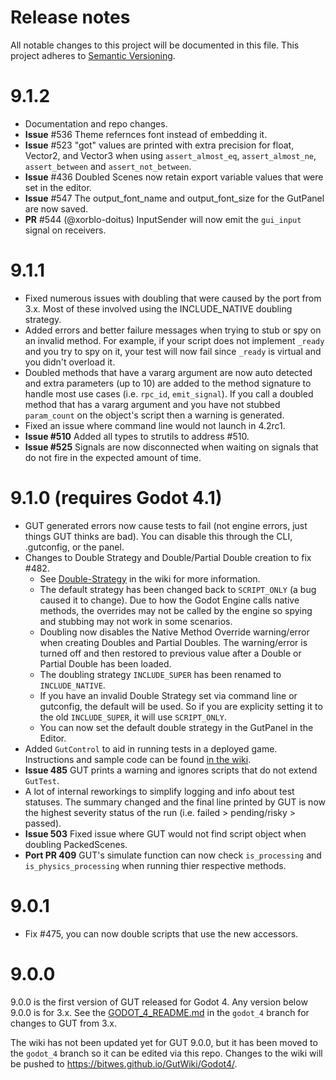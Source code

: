 # Release notes
All notable changes to this project will be documented in this file.
This project adheres to [Semantic Versioning](http://semver.org/).


# 9.1.2
* Documentation and repo changes.
* __Issue__ #536 Theme refernces font instead of embedding it.
* __Issue__ #523 "got" values are printed with extra precision for float, Vector2, and Vector3 when using `assert_almost_eq`, `assert_almost_ne`, `assert_between` and `assert_not_between`.
* __Issue__ #436 Doubled Scenes now retain export variable values that were set in the editor.
* __Issue__ #547 The output_font_name and output_font_size for the GutPanel are now saved.
* __PR__ #544 (@xorblo-doitus) InputSender will now emit the `gui_input` signal on receivers.



# 9.1.1
* Fixed numerous issues with doubling that were caused by the port from 3.x.  Most of these involved using the INCLUDE_NATIVE doubling strategy.
* Added errors and better failure messages when trying to stub or spy on an invalid method.  For example, if your script does not implement `_ready` and you try to spy on it, your test will now fail since `_ready` is virtual and you didn't overload it.
* Doubled methods that have a vararg argument are now auto detected and extra parameters (up to 10) are added to the method signature to handle most use cases (i.e. `rpc_id`, `emit_signal`).  If you call a doubled method that has a vararg argument and you have not stubbed `param_count` on the object's script then a warning is generated.
* Fixed an issue where command line would not launch in 4.2rc1.
* __Issue #510__ Added all types to strutils to address #510.
* __Issue #525__ Signals are now disconnected when waiting on signals that do not fire in the expected amount of time.

# 9.1.0 (requires Godot 4.1)
* GUT generated errors now cause tests to fail (not engine errors, just things GUT thinks are bad).  You can disable this through the CLI, .gutconfig, or the panel.
* Changes to Double Strategy and Double/Partial Double creation to fix #482.
    * See [Double-Strategy](https://bitwes.github.io/GutWiki/Godot4/Double-Strategy.html) in the wiki for more information.
    * The default strategy has been changed back to `SCRIPT_ONLY` (a bug caused it to change).  Due to how the Godot Engine calls native methods, the overrides may not be called by the engine so spying and stubbing may not work in some scenarios.
    * Doubling now disables the Native Method Override warning/error when creating Doubles and Partial Doubles.  The warning/error is turned off and then restored to previous value after a Double or Partial Double has been loaded.
    * The doubling strategy `INCLUDE_SUPER` has been renamed to `INCLUDE_NATIVE`.
    * If you have an invalid Double Strategy set via command line or gutconfig, the default will be used.  So if you are explicity setting it to the old `INCLUDE_SUPER`, it will use `SCRIPT_ONLY`.
    * You can now set the default double strategy in the GutPanel in the Editor.
* Added `GutControl` to aid in running tests in a deployed game.  Instructions and sample code can be found [in the wiki](https://bitwes.github.io/GutWiki/Godot4/Running-On-Devices.html).
* __Issue 485__ GUT prints a warning and ignores scripts that do not extend `GutTest`.
* A lot of internal reworkings to simplify logging and info about test statuses.  The summary changed and the final line printed by GUT is now the highest severity status of the run (i.e. failed > pending/risky > passed).
* __Issue 503__ Fixed issue where GUT would not find script object when doubling PackedScenes.
* __Port PR 409__ GUT's simulate function can now check `is_processing` and `is_physics_processing` when running thier respective methods.


# 9.0.1
* Fix #475, you can now double scripts that use the new accessors.


# 9.0.0
9.0.0 is the first version of GUT released for Godot 4.  Any version below 9.0.0 is for 3.x.  See the [GODOT_4_README.md](https://github.com/bitwes/Gut/blob/godot_4/GODOT_4_README.md) in the `godot_4` branch for changes to GUT from 3.x.

The wiki has not been updated yet for GUT 9.0.0, but it has been moved to the `godot_4` branch so it can be edited via this repo.  Changes to the wiki will be pushed to https://bitwes.github.io/GutWiki/Godot4/.
